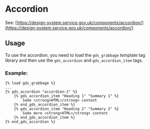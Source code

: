# Accordion

See: [https://design-system.service.gov.uk/components/accordion/](https://design-system.service.gov.uk/components/accordion/)

## Usage

To use the accordion, you need to load the `gds_grabbage` template tag library and then use the `gds_accordion` and `gds_accordion_item` tags.

### Example:

```django
{% load gds_grabbage %}
...
{% gds_accordion "accordion-1" %}
    {% gds_accordion_item "Heading 1" "Summary 1" %}
        Some <strong>HTML</strong> content
    {% end_gds_accordion_item %}
    {% gds_accordion_item "Heading 2" "Summary 2" %}
        Some more <strong>HTML</strong> content
    {% end_gds_accordion_item %}
{% end_gds_accordion %}
```
